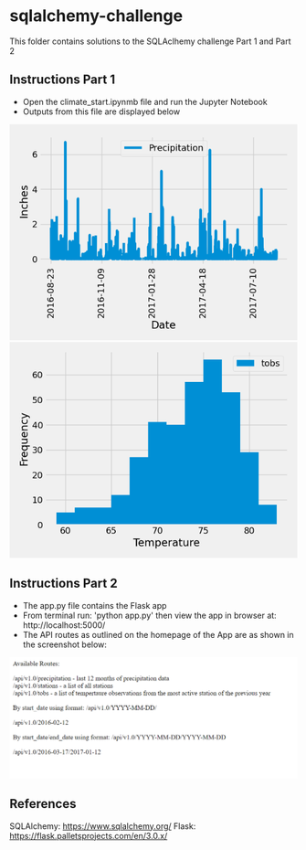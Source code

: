 # sqlalchemy-challenge

This folder contains solutions to the SQLAclhemy challenge Part 1 and Part 2

## Instructions Part 1

* Open the climate_start.ipynmb file and run the Jupyter Notebook
* Outputs from this file are displayed below

![Precipitation Plot Output](https://github.com/smmr89/sqlalchemy-challenge/blob/main/SurfsUp/Output/prcp.png)
![Temp Histogram Output](https://github.com/smmr89/sqlalchemy-challenge/blob/main/SurfsUp/Output/tobs.png)


## Instructions Part 2

* The app.py file contains the Flask app
* From terminal run: 'python app.py' then view the app in browser at: http://localhost:5000/
* The API routes as outlined on the homepage of the App are as shown in the screenshot below:

![Screenshot of App routes](https://github.com/smmr89/sqlalchemy-challenge/blob/main/SurfsUp/Output/app_routes.png)

## References

SQLAlchemy: https://www.sqlalchemy.org/
Flask: https://flask.palletsprojects.com/en/3.0.x/